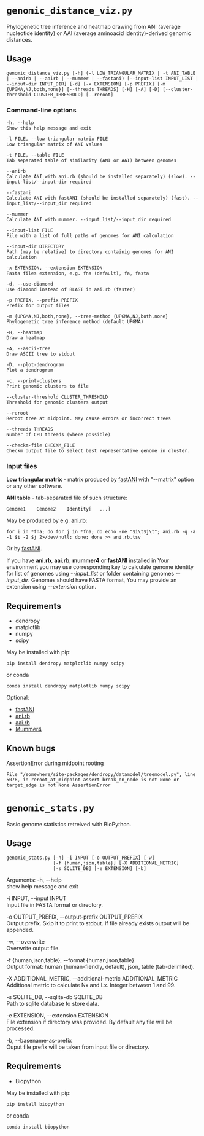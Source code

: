 # `genomic_distance_viz.py`

Phylogenetic tree inference and heatmap drawing from ANI (average nucleotide identity) or AAI (average aminoacid identity)-derived genomic distances.


## Usage

`genomic_distance_viz.py [-h] (-l LOW_TRIANGULAR_MATRIX | -t ANI_TABLE | --anirb | --aairb | --mummer | --fastani) [--input-list INPUT_LIST | --input-dir INPUT_DIR] [-d] [-x EXTENSION] [-p PREFIX] [-m {UPGMA,NJ,both,none}] [--threads THREADS] [-H] [-A] [-D] [--cluster-threshold CLUSTER_THRESHOLD] [--reroot]`


### Command-line options

```
-h, --help
Show this help message and exit

-l FILE, --low-triangular-matrix FILE
Low triangular matrix of ANI values

-t FILE, --table FILE
Tab separated table of similarity (ANI or AAI) between genomes

--anirb
Calculate ANI with ani.rb (should be installed separately) (slow). --input-list/--input-dir required

--fastani
Calculate ANI with fastANI (should be installed separately) (fast). --input_list/--input_dir required

--mummer
Calculate ANI with mummer. --input_list/--input_dir required

--input-list FILE
File with a list of full paths of genomes for ANI calculation

--input-dir DIRECTORY
Path (may be relative) to directory containig genomes for ANI calculation

-x EXTENSION, --extension EXTENSION
Fasta files extension, e.g. fna (default), fa, fasta

-d, --use-diamond
Use diamond instead of BLAST in aai.rb (faster)

-p PREFIX, --prefix PREFIX
Prefix for output files

-m {UPGMA,NJ,both,none}, --tree-method {UPGMA,NJ,both,none}
Phylogenetic tree inference method (default UPGMA)

-H, --heatmap
Draw a heatmap

-A, --ascii-tree
Draw ASCII tree to stdout

-D, --plot-dendrogram
Plot a dendrogram

-c, --print-clusters
Print genomic clusters to file

--cluster-threshold CLUSTER_THRESHOLD
Threshold for genomic clusters output

--reroot
Reroot tree at midpoint. May cause errors or incorrect trees

--threads THREADS
Number of CPU threads (where possible)

--checkm-file CHECKM_FILE
Checkm output file to select best representative genome in cluster.
```


### Input files

**Low triangular matrix** - matrix produced by [fastANI](https://github.com/ParBLiSS/FastANI) with "--matrix" option or any other software.

**ANI table** - tab-separated file of such structure: 

`Genome1    Genome2    Identity[   ...]`

May be produced by e.g. [ani.rb](https://github.com/lmrodriguezr/enveomics):

`for i in *fna; do for j in *fna; do echo -ne "$i\t$j\t"; ani.rb -q -a -1 $i -2 $j 2>/dev/null; done; done >> ani.rb.tsv`


Or by [fastANI](https://github.com/ParBLiSS/FastANI).


If you have **ani.rb**, **aai.rb**, **mummer4** or **fastANI** installed in Your environment you may use corresponding key to calculate genome identity for list of genomes using *--input_list* or folder containing genomes *--input_dir*. Genomes should have FASTA format, You may provide an extension using *--extension* option.


## Requirements

* dendropy
* matplotlib
* numpy
* scipy

May be installed with pip:

`pip install dendropy matplotlib numpy scipy `

or conda

`conda install dendropy matplotlib numpy scipy`

Optional:
* [fastANI](https://github.com/ParBLiSS/FastANI)
* [ani.rb](https://github.com/lmrodriguezr/enveomics)
* [aai.rb](https://github.com/lmrodriguezr/enveomics)
* [Mummer4](https://github.com/mummer4/mummer)

## Known bugs

AssertionError during midpoint rooting

`File "/somewhere/site-packages/dendropy/datamodel/treemodel.py", line 5076, in reroot_at_midpoint
assert break_on_node is not None or target_edge is not None
AssertionError`


# `genomic_stats.py`

Basic genome statistics retreived with BioPython.

## Usage

```
genomic_stats.py [-h] -i INPUT [-o OUTPUT_PREFIX] [-w]
                 [-f {human,json,table}] [-X ADDITIONAL_METRIC]
                 [-s SQLITE_DB] [-e EXTENSION] [-b]
```

Arguments:
-h, --help  
show help message and exit

-i INPUT, --input INPUT  
Input file in FASTA format or directory.

-o OUTPUT_PREFIX, --output-prefix OUTPUT_PREFIX  
Output prefix. Skip it to print to stdout. If file already exists output will be appended.

-w, --overwrite  
Overwrite output file.

-f {human,json,table}, --format {human,json,table}  
Output format: human (human-fiendly, default), json, table (tab-delimited).

-X ADDITIONAL_METRIC, --additional-metric ADDITIONAL_METRIC  
Additional metric to calculate Nx and Lx. Integer between 1 and 99.

-s SQLITE_DB, --sqlite-db SQLITE_DB  
Path to sqlite database to store data.

-e EXTENSION, --extension EXTENSION  
File extension if directory was provided. By default any file will be processed.

-b, --basename-as-prefix  
Ouput file prefix will be taken from input file or directory.


## Requirements

* Biopython

May be installed with pip:

`pip install biopython`

or conda

`conda install biopython`
